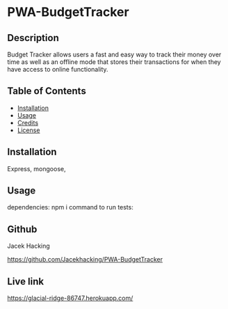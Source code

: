 # PWA-BudgetTracker


## Description
Budget Tracker allows users a fast and easy way to track their money over time as well as an offline mode that stores their transactions for when they have access to online functionality.


## Table of Contents

* [Installation](#installation)
* [Usage](#usage)
* [Credits](#credits)
* [License](#license)


## Installation

Express, mongoose, 

## Usage


dependencies: npm i
command to run tests: 


## Github

Jacek Hacking 


https://github.com/Jacekhacking/PWA-BudgetTracker


## Live link

https://glacial-ridge-86747.herokuapp.com/